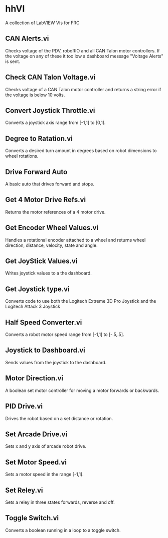 # hhVI
A collection of LabVIEW VIs for FRC

## CAN Alerts.vi
Checks voltage of the PDV, roboRIO and all CAN Talon motor controllers. If the voltage on any of these it too low a dashboard message "Voltage Alerts" is sent.
## Check CAN Talon Voltage.vi
Checks voltage of a CAN Talon motor controller and returns a string error if the voltage is below 10 volts.
## Convert Joystick Throttle.vi
Converts a joystick axis range from [-1,1] to [0,1].
## Degree to Ratation.vi
Converts a desired turn amount in degrees based on robot dimensions to wheel rotations.
## Drive Forward Auto
A basic auto that drives forward and stops.
## Get 4 Motor Drive Refs.vi
Returns the motor references of a 4 motor drive.
## Get Encoder Wheel Values.vi
Handles a rotational encoder attached to a wheel and returns wheel direction, distance, velocity, state and angle.
## Get JoyStick Values.vi
Writes joystick values to a the dashboard.
## Get Joystick type.vi
Converts code to use both the Logitech Extreme 3D Pro Joystick and the Logitech Attack 3 Joystick
## Half Speed Converter.vi
Converts a robot motor speed range from [-1,1] to [-.5,.5].
## Joystick to Dashboard.vi
Sends values from the joystick to the dashboard.
## Motor Direction.vi
A boolean set motor controller for moving a motor forwards or backwards.
## PID Drive.vi
Drives the robot based on a set distance or rotation.
## Set Arcade Drive.vi
Sets x and y axis of arcade robot drive.
## Set Motor Speed.vi
Sets a motor speed in the range [-1,1].
## Set Reley.vi
Sets a reley in three states forwards, reverse and off.
## Toggle Switch.vi
Converts a boolean running in a loop to a toggle switch.